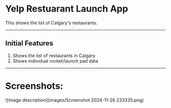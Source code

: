 # Yelp Restuarant Launch App

This shows the list of Calgary's restaurants.
___

## Initial Features ##

1. Shows the list of restaurants in Calgary
2. Shows individual rocket/launch pad data
___

# Screenshots:

![image description](images/Screenshot 2024-11-26 233335.png)


